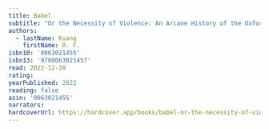 ```yaml
---
title: Babel
subtitle: "Or the Necessity of Violence: An Arcane History of the Oxford Translators' Revolution"
authors:
  - lastName: Kuang
    firstName: R. F.
isbn10: '0063021455'
isbn13: '9780063021457'
read: 2022-12-28
rating:
yearPublished: 2022
reading: false
asin: '0063021455'
narrators:
hardcoverUrl: https://hardcover.app/books/babel-or-the-necessity-of-violence-an-arcane-history-of-the-oxford-translators-revolution-2002/editions/30742718
---
```

